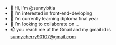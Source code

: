 - 👋 Hi, I’m @sunnybitla
- 👀 I’m interested in front-end-devloping
- 🌱 I’m currently learning diploma final year
- 💞️ I’m looking to collaborate on ...
- 📫 you reach me at the Gmail and my gmail id is sunnycherry90107@gmail.com

<!---
sunnybitla/sunnybitla is a ✨ special ✨ repository because its `README.md` (this file) appears on your GitHub profile.
You can click the Preview link to take a look at your changes.
--->

